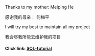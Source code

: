Thanks to my mother: Meiping He

感谢我的母亲： 何梅平

I will try my best to maintain all my project

我会尽我所能去维护我的项目



#### Click link: [SQL-tutorial](#00000SQL-tutorial.md)